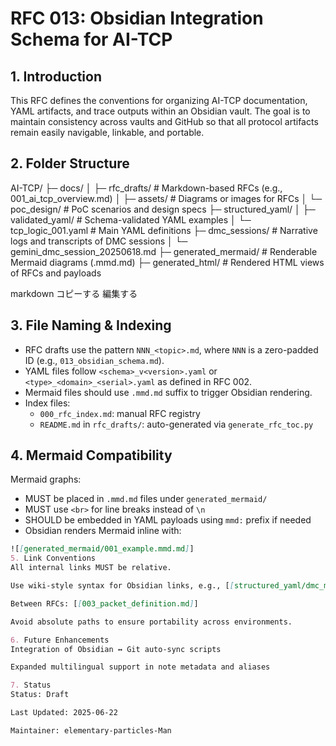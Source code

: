 # RFC 013: Obsidian Integration Schema for AI-TCP

## 1. Introduction

This RFC defines the conventions for organizing AI-TCP documentation, YAML artifacts, and trace outputs within an Obsidian vault. The goal is to maintain consistency across vaults and GitHub so that all protocol artifacts remain easily navigable, linkable, and portable.

## 2. Folder Structure

AI-TCP/
├─ docs/
│ ├─ rfc_drafts/ # Markdown-based RFCs (e.g., 001_ai_tcp_overview.md)
│ ├─ assets/ # Diagrams or images for RFCs
│ └─ poc_design/ # PoC scenarios and design specs
├─ structured_yaml/
│ ├─ validated_yaml/ # Schema-validated YAML examples
│ └─ tcp_logic_001.yaml # Main YAML definitions
├─ dmc_sessions/ # Narrative logs and transcripts of DMC sessions
│ └─ gemini_dmc_session_20250618.md
├─ generated_mermaid/ # Renderable Mermaid diagrams (.mmd.md)
├─ generated_html/ # Rendered HTML views of RFCs and payloads

markdown
コピーする
編集する

## 3. File Naming & Indexing

- RFC drafts use the pattern `NNN_<topic>.md`, where `NNN` is a zero-padded ID (e.g., `013_obsidian_schema.md`).
- YAML files follow `<schema>_v<version>.yaml` or `<type>_<domain>_<serial>.yaml` as defined in RFC 002.
- Mermaid files should use `.mmd.md` suffix to trigger Obsidian rendering.
- Index files:
  - `000_rfc_index.md`: manual RFC registry
  - `README.md` in `rfc_drafts/`: auto-generated via `generate_rfc_toc.py`

## 4. Mermaid Compatibility

Mermaid graphs:
- MUST be placed in `.mmd.md` files under `generated_mermaid/`
- MUST use `<br>` for line breaks instead of `\n`
- SHOULD be embedded in YAML payloads using `mmd:` prefix if needed
- Obsidian renders Mermaid inline with:

```markdown
![[generated_mermaid/001_example.mmd.md]]
5. Link Conventions
All internal links MUST be relative.

Use wiki-style syntax for Obsidian links, e.g., [[structured_yaml/dmc_mental_001.yaml|DMC Session]].

Between RFCs: [[003_packet_definition.md]]

Avoid absolute paths to ensure portability across environments.

6. Future Enhancements
Integration of Obsidian ↔ Git auto-sync scripts

Expanded multilingual support in note metadata and aliases

7. Status
Status: Draft

Last Updated: 2025-06-22

Maintainer: elementary-particles-Man
